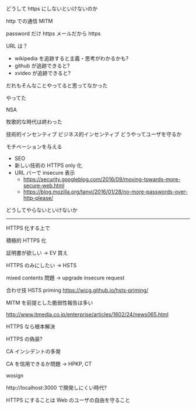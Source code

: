 どうして https にしないといけないのか


http での通信 MITM

password だけ https
メールだから https

URL は？

- wikipedia を追跡すると主義・思考がわかるかも?
- github が追跡できると?
- xvideo が追跡できると?


だれもそんなことやってると思ってなかった

やってた

NSA


牧歌的な時代は終わった

技術的インセンティブ
ビジネス的インセンティブ
 どうやってユーザを守るか


モチベーションを与える
- SEO
- 新しい技術の HTTPS only 化
- URL バーで insecure 表示
  - https://security.googleblog.com/2016/09/moving-towards-more-secure-web.html
  - https://blog.mozilla.org/tanvi/2016/01/28/no-more-passwords-over-http-please/

どうしてやらないといけないか


---

HTTPS 化する上で


積極的 HTTPS 化

証明書が欲しい -> EV 買え

HTTPS のみにしたい -> HSTS

mixed contents 問題 -> upgrade insecure request

合わせ技 HSTS priming https://wicg.github.io/hsts-priming/



MITM を前提とした脆弱性報告は多い

http://www.itmedia.co.jp/enterprise/articles/1602/24/news065.html

HTTPS なら根本解決

HTTPS の偽装?

CA インシデントの多発


CA を信用できるか問題 -> HPKP, CT


wosign


http://localhost:3000 で開発しにくい時代?



HTTPS にすることは Web のユーザの自由を守ること

